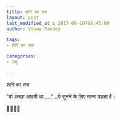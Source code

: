```yaml
---
title: शनि का सच
layout: post
last_modified_at : 2017-08-19T06:45:00
author: Vinay Pandey

tags:
- शनि का सच

categories:
- लघु

---
```


*शनि का सच*

"वो अच्छा आदमी था ...."
..ये सुनने के लिए मरना पड़ता है। 

🙏🌷🌷🙏
